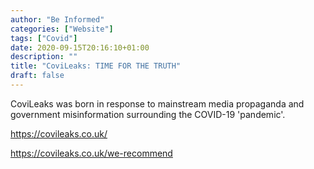 ```yaml
---
author: "Be Informed"
categories: ["Website"]
tags: ["Covid"]
date: 2020-09-15T20:16:10+01:00
description: ""
title: "CoviLeaks: TIME FOR THE TRUTH"
draft: false
---
```


CoviLeaks was born in response to mainstream media propaganda and government  misinformation surrounding the COVID-19 'pandemic'. 

https://covileaks.co.uk/  

https://covileaks.co.uk/we-recommend  